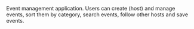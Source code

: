 Event management application. Users can create (host) and manage events, sort them by category, search events, follow other hosts and save events. 
